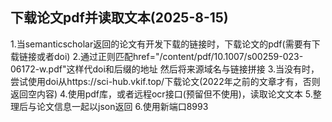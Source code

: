 ## 下载论文pdf并读取文本(2025-8-15)
1.当semanticscholar返回的论文有开发下载的链接时，下载论文的pdf(需要有下载链接或者doi)
2.通过正则匹配href="/content/pdf/10.1007/s00259-023-06172-w.pdf"这样代doi和后缀的地址
  然后将来源域名与链接拼接
3.当没有时，尝试使用doi从https://sci-hub.vkif.top/下载论文(2022年之前的文章才有，否则返回空内容)
4.使用pdf库，或者远程ocr接口(预留但不使用)，读取论文文本
5.整理后与论文信息一起以json返回
6.使用新端口8993